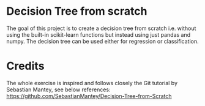 # Decision Tree from scratch

The goal of this project is to create a decision tree from scratch i.e. without using the built-in scikit-learn functions but instead using just pandas and numpy.
The decision tree can be used either for regression or classification.

# Credits
The whole exercise is inspired and follows closely the Git tutorial by Sebastian Mantey, see below references:
https://github.com/SebastianMantey/Decision-Tree-from-Scratch

